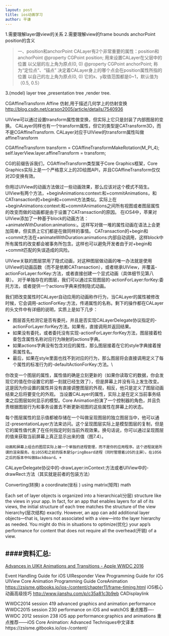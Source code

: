 ```yaml
---
layout: post
title: ios动画学习
author: 平谦
---
```



1.需要理解layer跟view的关系
2.需要理解view的frame bounds anchorPoint position的含义
>一、position和anchorPoint
CALayer有2个非常重要的属性：position和anchorPoint
@property CGPoint position;
用来设置CALayer在父层中的位置
以父层的左上角为原点(0, 0)
@property CGPoint anchorPoint;
称为“定位点”、“锚点”
决定着CALayer身上的哪个点会在position属性所指的位置
以自己的左上角为原点(0, 0)
它的x、y取值范围都是0~1，默认值为（0.5, 0.5）

3.(model) layer tree ,presentation tree ,render tree.


CGAffineTransform  Affine 仿射,用于描述几何学上的仿射变换 
http://blog.csdn.net/carson2005/article/details/7540936

UIView可以通过设置transform属性做变换，但实际上它只是封装了内部图层的变换。
CALayer同样也有一个transform属性，但它的类型是CATransform3D，而不是CGAffineTransform.
CALayer对应于UIView的transform属性叫做affineTransform

CGAffineTransform transform = CGAffineTransformMakeRotation(M_PI_4);
self.layerView.layer.affineTransform = transform;

CG的前缀告诉我们，CGAffineTransform类型属于Core Graphics框架，Core Graphics实际上是一个严格意义上的2D绘图API，并且CGAffineTransform仅仅对2D变换有效。

你用过UIView的动画方法做过一些动画效果，那么应该对这个模式不陌生。UIView有两个方法，+beginAnimations:context:和+commitAnimations，和CATransaction的+begin和+commit方法类似。实际上在+beginAnimations:context:和+commitAnimations之间所有视图或者图层属性的改变而做的动画都是由于设置了CATransaction的原因。
在iOS4中，苹果对UIView添加了一种基于block的动画方法：+animateWithDuration:animations:。这样写对做一堆的属性动画在语法上会更加简单，但实质上它们都是在做同样的事情。
CATransaction的+begin和+commit方法在+animateWithDuration:animations:内部自动调用，这样block中所有属性的改变都会被事务所包含。这样也可以避免开发者由于对+begin和+commit匹配的失误造成的风险。


UIView关联的图层禁用了隐式动画，对这种图层做动画的唯一办法就是使用UIView的动画函数（而不是依赖CATransaction），或者继承UIView，并覆盖-actionForLayer:forKey:方法，或者直接创建一个显式动画（具体细节见第八章）。
对于单独存在的图层，我们可以通过实现图层的-actionForLayer:forKey:委托方法，或者提供一个actions字典来控制隐式动画。

我们把改变属性时CALayer自动应用的动画称作行为，当CALayer的属性被修改时候，它会调用-actionForKey:方法，传递属性的名称。剩下的操作都在CALayer的头文件中有详细的说明，实质上是如下几步：
- 图层首先检测它是否有委托，并且是否实现CALayerDelegate协议指定的-actionForLayer:forKey方法。如果有，直接调用并返回结果。
- 如果没有委托，或者委托没有实现-actionForLayer:forKey方法，图层接着检查包含属性名称对应行为映射的actions字典。
- 如果actions字典没有包含对应的属性，那么图层接着在它的style字典接着搜索属性名。
- 最后，如果在style里面也找不到对应的行为，那么图层将会直接调用定义了每个属性的标准行为的-defaultActionForKey:方法。\


你改变一个图层的属性，属性值的确是立刻更新的（如果你读取它的数据，你会发现它的值在你设置它的那一刻就已经生效了），但是屏幕上并没有马上发生改变。这是因为你设置的属性并没有直接调整图层的外观，相反，他只是定义了图层动画结束之后将要变化的外观。
当设置CALayer的属性，实际上是在定义当前事务结束之后图层如何显示的模型。Core Animation扮演了一个控制器的角色，并且负责根据图层行为和事务设置去不断更新视图的这些属性在屏幕上的状态。

每个图层属性的显示值都被存储在一个叫做呈现图层的独立图层当中，他可以通过-presentationLayer方法来访问。这个呈现图层实际上是模型图层的复制，但是它的属性值代表了在任何指定时刻当前外观效果。换句话说，你可以通过呈现图层的值来获取当前屏幕上真正显示出来的值（图7.4）。

    动画和屏幕上组合的图层实际上被一个单独的进程管理，而不是你的应用程序。这个进程就是所谓的渲染服务。在iOS5和之前的版本是SpringBoard进程（同时管理着iOS的主屏）。在iOS6之后的版本中叫做BackBoard。+

CALayerDelegate协议中的-drawLayer:inContext:方法或者UIView中的-drawRect:方法（其实就是前者的包装方法）


Converting(转换) a coordinate(坐标 ) using matrix(矩阵) math

Each set of layer objects is organized into a hierarchical(分层) structure like the views in your app. In fact, for an app that enables layers for all of its views, the initial structure of each tree matches the structure of the view hierarchy(层次结构) exactly. However, an app can add additional layer objects—that is, layers not associated with a view—into the layer hierarchy as needed. You might do this in situations to optimize(优化) your app’s performance for content that does not require all the overhead(开销) of a view.




####资料汇总:
---
[Advances in UIKit Animations and Transitions - Apple WWDC 2016](https://www.youtube.com/watch?v=jWckfDNUJVY)


Event Handling Guide for iOS  UIResponder
View Programming Guide for iOS  UIView
Core Animation Programming Guide CoreAnimation
https://zsisme.gitbooks.io/ios-/content/chapter11/frame-timing.html iOS核心动画高级技巧
http://www.jianshu.com/p/c35a81c3b9eb CADisplaylink

WWDC2014 session 419 advanced graphics and animation performance
WWDC2015 session 230 performance on iOS and watchOS
重点推荐—-WWDC 2012 session 238 iOS app performance:graphics and animations
重点推荐——iOS Core Animation: Advanced Techniques中文译本https://zsisme.gitbooks.io/ios-/content/